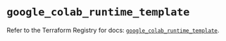# `google_colab_runtime_template`

Refer to the Terraform Registry for docs: [`google_colab_runtime_template`](https://registry.terraform.io/providers/hashicorp/google/6.27.0/docs/resources/colab_runtime_template).
